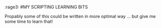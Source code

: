 :rage3: #MY SCRIPTING LEARNING BITS

Propably some of this could be written in more optimal way ... but give me some time to learn that!
